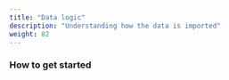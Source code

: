 ```yaml
---
title: "Data logic"
description: "Understanding how the data is imported"
weight: 82
---
```


### How to get started

